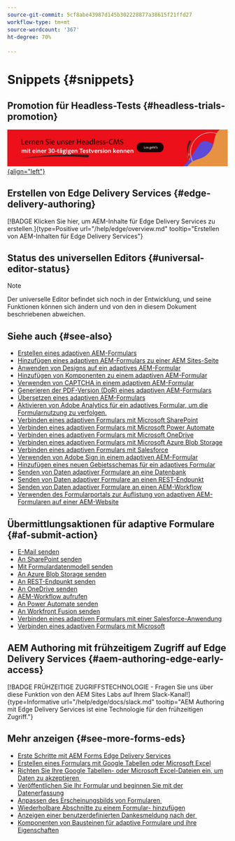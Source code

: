 ```yaml
---
source-git-commit: 5cf8abe43987d145b302228877a38615f21ffd27
workflow-type: tm+mt
source-wordcount: '367'
ht-degree: 70%

---
```

# Snippets {#snippets}

## Promotion für Headless-Tests {#headless-trials-promotion}

[![Entdecken Sie unser Headless CMS mit der 30-Tage-Testversion](./assets/aem-headless-trial-promo.png){align="left"}](https://commerce.adobe.com/business-trial/sign-up?items%5B0%5D%5Bid%5D=649A1AF5CBC5467A25E84F2561274821&amp;cli=headless_exl_banner_campaign&amp;co=US&amp;lang=de)

## Erstellen von Edge Delivery Services {#edge-delivery-authoring}

[!BADGE Klicken Sie hier, um AEM-Inhalte für Edge Delivery Services zu erstellen.]{type=Positive url="/help/edge/overview.md" tooltip="Erstellen von AEM-Inhalten für Edge Delivery Services"}

## Status des universellen Editors {#universal-editor-status}

>[!NOTE]
>
>Der universelle Editor befindet sich noch in der Entwicklung, und seine Funktionen können sich ändern und von den in diesem Dokument beschriebenen abweichen.

## Siehe auch {#see-also}

* [Erstellen eines adaptiven AEM-Formulars](/help/forms/creating-adaptive-form-core-components.md)
* [Hinzufügen eines adaptiven AEM-Formulars zu einer AEM Sites-Seite](/help/forms/create-or-add-an-adaptive-form-to-aem-sites-page.md)
* [Anwenden von Designs auf ein adaptives AEM-Formular](/help/forms/using-themes-in-core-components.md)
* [Hinzufügen von Komponenten zu einem adaptiven AEM-Formular](https://experienceleague.adobe.com/docs/experience-manager-core-components/using/adaptive-forms/introduction.html?lang=de#components)
* [Verwenden von CAPTCHA in einem adaptiven AEM-Formular](/help/forms/captcha-adaptive-forms-core-components.md)
* [Generieren der PDF-Version (DoR) eines adaptiven AEM-Formulars](/help/forms/generate-document-of-record-core-components.md)
* [Übersetzen eines adaptiven AEM-Formulars](/help/forms/using-aem-translation-workflow-to-localize-adaptive-forms-core-components.md)
* [Aktivieren von Adobe Analytics für ein adaptives Formular, um die Formularnutzung zu verfolgen.](/help/forms/enable-adobe-analytics-adaptive-form-using-experience-cloud-setup-automation.md)
* [Verbinden eines adaptiven Formulars mit Microsoft SharePoint](/help/forms/configure-submit-actions-core-components.md#submit-to-sharedrive)
* [Verbinden eines adaptiven Formulars mit Microsoft Power Automate](/help/forms/configure-submit-actions-core-components.md#microsoft-power-automate)
* [Verbinden eines adaptiven Formulars mit Microsoft OneDrive](/help/forms/configure-submit-actions-core-components.md#create-a-onedrive-configuration)
* [Verbinden eines adaptiven Formulars mit Microsoft Azure Blob Storage](/help/forms/configure-submit-actions-core-components.md#azure-blob-storage)
* [Verbinden eines adaptiven Formulars mit Salesforce](/help/forms/oauth2-client-credentials-flow-for-server-to-server-integration.md)
* [Verwenden von Adobe Sign in einem adaptiven AEM-Formular](/help/forms/working-with-adobe-sign.md)
* [Hinzufügen eines neuen Gebietsschemas für ein adaptives Formular](/help/forms/supporting-new-language-localization-core-components.md)
* [Senden von Daten adaptiver Formulare an eine Datenbank](https://experienceleague.adobe.com/docs/experience-manager-cloud-service/content/forms/integrate/use-form-data-model/data-integration.html?lang=de)
* [Senden von Daten adaptiver Formulare an einen REST-Endpunkt](/help/forms/configure-submit-actions-core-components.md#submit-to-rest-endpoint)
* [Senden von Daten adaptiver Formulare an einen AEM-Workflow](/help/forms/configure-submit-actions-core-components.md#invoke-an-aem-workflow)
* [Verwenden des Formularportals zur Auflistung von adaptiven AEM-Formularen auf einer AEM-Website](/help/forms/configure-forms-portal.md)

## Übermittlungsaktionen für adaptive Formulare {#af-submit-action}

* [E-Mail senden](/help/forms/configure-submit-action-send-email.md)
* [An SharePoint senden](/help/forms/configure-submit-action-sharepoint.md)
* [Mit Formulardatenmodell senden](/help/forms/using-form-data-model.md#write-submitted-adaptive-form-data-into-data-sources-write-af)
* [An Azure Blob Storage senden](/help/forms/configure-submit-action-azure-blob-storage.md)
* [An REST-Endpunkt senden](/help/forms/configure-submit-action-restpoint.md)
* [An OneDrive senden](/help/forms/configure-submit-action-onedrive.md)
* [AEM-Workflow aufrufen](/help/forms/configure-submit-action-workflow.md)
* [An Power Automate senden](/help/forms/forms-microsoft-power-automate-integration.md)
* [An Workfront Fusion senden](/help/forms/submit-adaptive-form-to-workfront-fusion.md)
* [Verbinden eines adaptiven Formulars mit einer Salesforce-Anwendung](/help/forms/oauth2-client-credentials-flow-for-server-to-server-integration.md)
* [Verbinden eines adaptiven Formulars mit Microsoft](/help/forms/ms-dynamics-odata-configuration.md)

## AEM Authoring mit frühzeitigem Zugriff auf Edge Delivery Services {#aem-authoring-edge-early-access}

[!BADGE FRÜHZEITIGE ZUGRIFFSTECHNOLOGIE - Fragen Sie uns über diese Funktion von den AEM Sites Labs auf Ihrem Slack-Kanal!]{type=Informative url="/help/edge/docs/slack.md" tooltip="AEM Authoring mit Edge Delivery Services ist eine Technologie für den frühzeitigen Zugriff."}

## Mehr anzeigen {#see-more-forms-eds}

* [Erste Schritte mit AEM Forms Edge Delivery Services](/help/edge/docs/forms/tutorial.md)
* [Erstellen eines Formulars mit Google Tabellen oder Microsoft Excel](/help/edge/docs/forms/create-forms.md)
* [Richten Sie Ihre Google Tabellen- oder Microsoft Excel-Dateien ein, um Daten zu akzeptieren &#x200B;](/help/edge/docs/forms/submit-forms.md)
* [Veröffentlichen Sie Ihr Formular und beginnen Sie mit der Datenerfassung](/help/edge/docs/forms/publish-forms.md)
* [Anpassen des Erscheinungsbilds von Formularen &#x200B;](/help/edge/docs/forms/style-theme-forms.md)
* [Wiederholbare Abschnitte zu einem Formular-&#x200B; hinzufügen](/help/edge/docs/forms/repeatable-forms.md)
* [Anzeigen einer benutzerdefinierten Dankesmeldung nach der &#x200B;](/help/edge/docs/forms/thank-you-page-form.md)
* [Komponenten von Bausteinen für adaptive Formulare und ihre Eigenschaften](/help/edge/docs/forms/form-components.md)